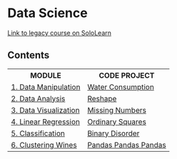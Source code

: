 # Data Science 

[Link to legacy course on SoloLearn](https://www.sololearn.com/es/learn/courses/le-data-science)

## Contents

<table>
	<tr>
		<th>MODULE</th>
		<th>CODE PROJECT</th>
	</tr>
	<tr>
		<td><a href="https://github.com/HenestrosaConH/sololearn/tree/main/courses/data-science/1-data-manipulation">1. Data Manipulation</a></td>
		<td><a href="https://github.com/HenestrosaConH/sololearn/tree/main/courses/data-science/1-data-manipulation/code-project">Water Consumption</a></td>
	</tr>
	<tr>
		<td><a href="https://github.com/HenestrosaConH/sololearn/tree/main/courses/data-science/2-data-analysis">2. Data Analysis</a></td>
		<td><a href="https://github.com/HenestrosaConH/sololearn/tree/main/courses/data-science/2-data-analysis/code-project">Reshape</a></td>
	</tr>
	<tr>
		<td><a href="https://github.com/HenestrosaConH/sololearn/tree/main/courses/data-science/3-data-visualization">3. Data Visualization</a></td>
		<td><a href="https://github.com/HenestrosaConH/sololearn/tree/main/courses/data-science/3-data-visualization/code-project">Missing Numbers</a></td>
	</tr>
	<tr>
		<td><a href="https://github.com/HenestrosaConH/sololearn/tree/main/courses/data-science/4-linear-regression">4. Linear Regression</a></td>
		<td><a href="https://github.com/HenestrosaConH/sololearn/tree/main/courses/data-science/4-linear-regression/code-project">Ordinary Squares</a></td>
	</tr>
	<tr>
		<td><a href="https://github.com/HenestrosaConH/sololearn/tree/main/courses/data-science/5-classification">5. Classification</a></td>
		<td><a href="https://github.com/HenestrosaConH/sololearn/tree/main/courses/data-science/5-classification/code-project">Binary Disorder</a></td>
	</tr>
	<tr>
		<td><a href="https://github.com/HenestrosaConH/sololearn/tree/main/courses/data-science/6-clustering-wines">6. Clustering Wines</a></td>
		<td><a href="https://github.com/HenestrosaConH/sololearn/tree/main/courses/data-science/6-clustering-wines/code-project">Pandas Pandas Pandas</a></td>
	</tr>
</table>
